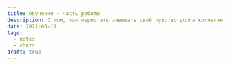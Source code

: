 ```yaml
---
title: Обучение — часть работы
description: О том, как перестать завышать своё чувство долга коллегам
date: 2021-05-11
tags:
  - notes
  - chats
draft: true
---
```

